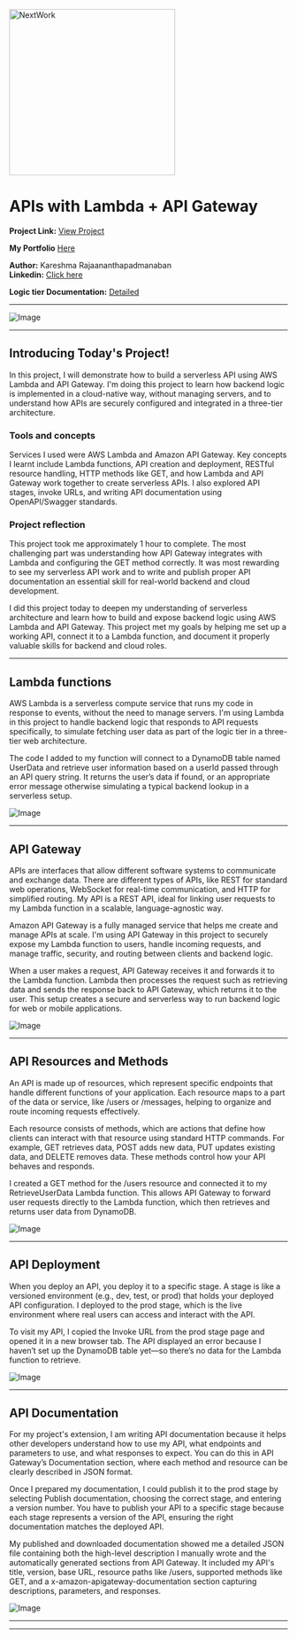 <img src="https://cdn.prod.website-files.com/677c400686e724409a5a7409/6790ad949cf622dc8dcd9fe4_nextwork-logo-leather.svg" alt="NextWork" width="300" />

# APIs with Lambda + API Gateway

**Project Link:** [View Project](http://learn.nextwork.org/projects/aws-compute-api)

**My Portfolio** [Here](https://learn.nextwork.org/easygoing_white_heroic_bilberry/portfolio)

**Author:** Kareshma Rajaananthapadmanaban  
**Linkedin:** [Click here](https://www.linkedin.com/in/kareshma-rajaananthapadmanaban/)

**Logic tier Documentation:** [Detailed](https://github.com/KareshmaAnanth/My_Hands-on_Projects/blob/01690a63bbc2c686176f1f728f609a2b647ee1bf/Three-tier%20Web%20app%20(AWS%20Compute)/Part%202%20APIs%20with%20Lambda/Three%20-%20tier%20Part%202%20Logic%20tier.pdf)

---

![Image](http://learn.nextwork.org/easygoing_white_heroic_bilberry/uploads/aws-compute-api_c9d0e1f2)

---

## Introducing Today's Project!

In this project, I will demonstrate how to build a serverless API using AWS Lambda and API Gateway. I'm doing this project to learn how backend logic is implemented in a cloud-native way, without managing servers, and to understand how APIs are securely configured and integrated in a three-tier architecture.

### Tools and concepts

Services I used were AWS Lambda and Amazon API Gateway. Key concepts I learnt include Lambda functions, API creation and deployment, RESTful resource handling, HTTP methods like GET, and how Lambda and API Gateway work together to create serverless APIs. I also explored API stages, invoke URLs, and writing API documentation using OpenAPI/Swagger standards.

### Project reflection

This project took me approximately 1 hour to complete. The most challenging part was understanding how API Gateway integrates with Lambda and configuring the GET method correctly. It was most rewarding to see my serverless API work and to write and publish proper API documentation an essential skill for real-world backend and cloud development.

I did this project today to deepen my understanding of serverless architecture and learn how to build and expose backend logic using AWS Lambda and API Gateway. This project met my goals by helping me set up a working API, connect it to a Lambda function, and document it properly valuable skills for backend and cloud roles.

---

## Lambda functions

AWS Lambda is a serverless compute service that runs my code in response to events, without the need to manage servers. I'm using Lambda in this project to handle backend logic that responds to API requests specifically, to simulate fetching user data as part of the logic tier in a three-tier web architecture.

The code I added to my function will connect to a DynamoDB table named UserData and retrieve user information based on a userId passed through an API query string. It returns the user’s data if found, or an appropriate error message otherwise simulating a typical backend lookup in a serverless setup.

![Image](http://learn.nextwork.org/easygoing_white_heroic_bilberry/uploads/aws-compute-api_a1b2c3d5)

---

## API Gateway

APIs are interfaces that allow different software systems to communicate and exchange data. There are different types of APIs, like REST for standard web operations, WebSocket for real-time communication, and HTTP for simplified routing. My API is a REST API, ideal for linking user requests to my Lambda function in a scalable, language-agnostic way.

Amazon API Gateway is a fully managed service that helps me create and manage APIs at scale. I'm using API Gateway in this project to securely expose my Lambda function to users, handle incoming requests, and manage traffic, security, and routing between clients and backend logic.

When a user makes a request, API Gateway receives it and forwards it to the Lambda function. Lambda then processes the request such as retrieving data and sends the response back to API Gateway, which returns it to the user. This setup creates a secure and serverless way to run backend logic for web or mobile applications.

![Image](http://learn.nextwork.org/easygoing_white_heroic_bilberry/uploads/aws-compute-api_m3n4o5p6)

---

## API Resources and Methods

An API is made up of resources, which represent specific endpoints that handle different functions of your application. Each resource maps to a part of the data or service, like /users or /messages, helping to organize and route incoming requests effectively.

Each resource consists of methods, which are actions that define how clients can interact with that resource using standard HTTP commands. For example, GET retrieves data, POST adds new data, PUT updates existing data, and DELETE removes data. These methods control how your API behaves and responds.

I created a GET method for the /users resource and connected it to my RetrieveUserData Lambda function. This allows API Gateway to forward user requests directly to the Lambda function, which then retrieves and returns user data from DynamoDB.

![Image](http://learn.nextwork.org/easygoing_white_heroic_bilberry/uploads/aws-compute-api_c9d0e1f2)

---

## API Deployment

When you deploy an API, you deploy it to a specific stage. A stage is like a versioned environment (e.g., dev, test, or prod) that holds your deployed API configuration. I deployed to the prod stage, which is the live environment where real users can access and interact with the API.

To visit my API, I copied the Invoke URL from the prod stage page and opened it in a new browser tab. The API displayed an error because I haven’t set up the DynamoDB table yet—so there’s no data for the Lambda function to retrieve.

![Image](http://learn.nextwork.org/easygoing_white_heroic_bilberry/uploads/aws-compute-api_3ethryj2)

---

## API Documentation

For my project's extension, I am writing API documentation because it helps other developers understand how to use my API, what endpoints and parameters to use, and what responses to expect. You can do this in API Gateway’s Documentation section, where each method and resource can be clearly described in JSON format.

Once I prepared my documentation, I could publish it to the prod stage by selecting Publish documentation, choosing the correct stage, and entering a version number. You have to publish your API to a specific stage because each stage represents a version of the API, ensuring the right documentation matches the deployed API.

My published and downloaded documentation showed me a detailed JSON file containing both the high-level description I manually wrote and the automatically generated sections from API Gateway. It included my API's title, version, base URL, resource paths like /users, supported methods like GET, and a x-amazon-apigateway-documentation section capturing descriptions, parameters, and responses.

![Image](http://learn.nextwork.org/easygoing_white_heroic_bilberry/uploads/aws-compute-api_z9a0b1c2)

---

---
